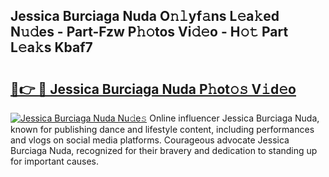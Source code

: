## Jessica Burciaga Nuda O𝚗𝚕yf𝚊ns L𝚎a𝚔ed N𝚞𝚍es - Part-Fzw P𝚑𝚘tos Vi𝚍𝚎o - H𝚘𝚝 Part L𝚎a𝚔s Kbaf7

# <h2><a href="http://kf18g0.oniu.top/?m=Jessica+Burciaga+Nuda">🔗👉 🔴 Jessica Burciaga Nuda P𝚑ot𝚘𝚜 V𝚒d𝚎o</a></h2>

[![Jessica Burciaga Nuda Nu𝚍e𝚜](https://i.imgur.com/0qMVB7G.gif)](http://kf18g0.oniu.top/?m=Jessica+Burciaga+Nuda)
Online influencer Jessica Burciaga Nuda, known for publishing dance and lifestyle content, including performances and vlogs on social media platforms. Courageous advocate Jessica Burciaga Nuda, recognized for their bravery and dedication to standing up for important causes.  
